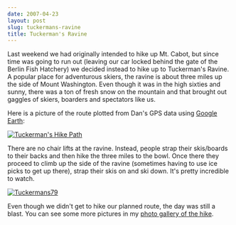 ```yaml
---
date: 2007-04-23
layout: post
slug: tuckermans-ravine
title: Tuckerman's Ravine
---
```


Last weekend we had originally intended to hike up Mt. Cabot, but since time was going to run out (leaving our car locked behind the gate of the Berlin Fish Hatchery) we decided instead to hike up to Tuckerman's Ravine. A popular place for adventurous skiers, the ravine is about three miles up the side of Mount Washington. Even though it was in the high sixties and sunny, there was a ton of fresh snow on the mountain and that brought out gaggles of skiers, boarders and spectators like us.

Here is a picture of the route plotted from Dan's GPS data using [Google Earth](http://earth.google.com):

[![Tuckerman's Hike Path](http://farm1.static.flickr.com/179/469908650_8680dc4bf1.jpg)](http://www.flickr.com/photos/geldmacher/469908650/)

There are no chair lifts at the ravine. Instead, people strap their skis/boards to their backs and then hike the three miles to the bowl. Once there they proceed to climb up the side of the ravine (sometimes having to use ice picks to get up there), strap their skis on and ski down. It's pretty incredible to watch.

[![Tuckermans79](http://farm1.static.flickr.com/210/470702886_7b5316a53e.jpg)](http://www.flickr.com/photos/geldmacher/470702886/)

Even though we didn't get to hike our planned route, the day was still a blast. You can see some more pictures in my [photo gallery of the hike](http://www.flickr.com/photos/geldmacher/sets/72157600117395702/).
